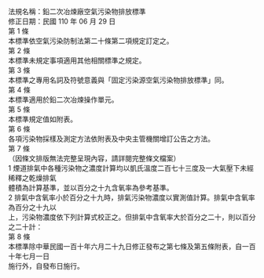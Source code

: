 法規名稱：鉛二次冶煉廠空氣污染物排放標準  
修正日期：民國 110 年 06 月 29 日  
第 1 條  
本標準依空氣污染防制法第二十條第二項規定訂定之。  
第 2 條  
本標準未規定事項適用其他相關標準之規定。  
第 3 條  
本標準之專用名詞及符號意義與「固定污染源空氣污染物排放標準」同。  
第 4 條  
本標準適用於鉛二次冶煉操作單元。  
第 5 條  
本標準規定值如附表。  
第 6 條  
各項污染物採樣及測定方法依附表及中央主管機關增訂公告之方法。  
第 7 條  
（因條文排版無法完整呈現內容，請詳閱完整條文檔案）  
1 煙道排氣中各種污染物之濃度計算均以凱氏溫度二百七十三度及一大氣壓下未經稀釋之乾燥排氣  
體積為計算基準，並以百分之十九含氧率為參考基準。  
2 排氣中含氧率小於百分之十九時，排氣污染物濃度以實測值計算。排氣中含氧率為百分之十九以  
上，污染物濃度依下列計算式校正之。但排氣中含氧率大於百分之二十，則以百分之二十計：  
第 8 條  
本標準除中華民國一百十年六月二十九日修正發布之第七條及第五條附表，自一百十年七月一日  
施行外，自發布日施行。  



